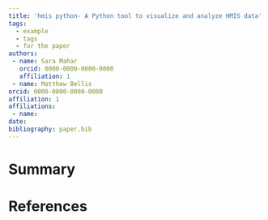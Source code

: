 ```yaml
---
title: 'hmis python- A Python tool to visualize and analyze HMIS data'
tags:
  - example
  - tags
  - for the paper
authors:
 - name: Sara Mahar
   orcid: 0000-0000-0000-0000
   affiliation: 1
 - name: Matthew Bellis
orcid: 0000-0000-0000-0000
affiliation: 1
affiliations:
 - name: 
date: 
bibliography: paper.bib
---
```



# Summary


# References